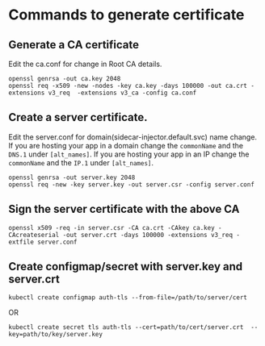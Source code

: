 # Commands to generate certificate

## Generate a CA certificate
Edit the ca.conf for change in Root CA details.
```
openssl genrsa -out ca.key 2048
openssl req -x509 -new -nodes -key ca.key -days 100000 -out ca.crt -extensions v3_req  -extensions v3_ca -config ca.conf
```

## Create a server certificate.
Edit the server.conf for domain(sidecar-injector.default.svc) name change. If you are hosting your app in a domain change the `commonName` and the `DNS.1` under `[alt_names]`. If you are hosting your app in an IP change the `commonName` and the `IP.1` under `[alt_names]`.
```
openssl genrsa -out server.key 2048
openssl req -new -key server.key -out server.csr -config server.conf
```
## Sign the server certificate with the above CA
```
openssl x509 -req -in server.csr -CA ca.crt -CAkey ca.key -CAcreateserial -out server.crt -days 100000 -extensions v3_req -extfile server.conf
```

## Create configmap/secret with server.key and server.crt
```
kubectl create configmap auth-tls --from-file=/path/to/server/cert
```
OR
```
kubectl create secret tls auth-tls --cert=path/to/cert/server.crt  --key=path/to/key/server.key
```

